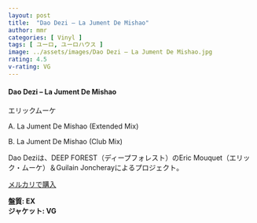```yaml
---
layout: post
title:  "Dao Dezi – La Jument De Mishao"
author: mmr
categories: [ Vinyl ]
tags: [ ユーロ, ユーロハウス ]
image: ../assets/images/Dao Dezi – La Jument De Mishao.jpg
rating: 4.5
v-rating: VG
---
```


#### Dao Dezi – La Jument De Mishao

エリックムーケ

A. La Jument De Mishao (Extended Mix)

B. La Jument De Mishao (Club Mix)

Dao Deziは、DEEP FOREST（ディープフォレスト）のEric Mouquet（エリック・ムーケ）＆Guilain Joncherayによるプロジェクト。

[メルカリで購入](https://jp.mercari.com/item/m81110098498?afid=6142608987)

<div class="mt-4 mb-4 d-flex align-items-center">
<strong class="mr-1">盤質: EX</strong>
</div>
<div class="mt-4 mb-4 d-flex align-items-center">
<strong class="mr-1">ジャケット: VG</strong>
</div>
